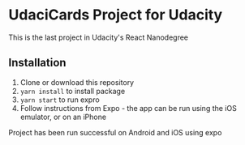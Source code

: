 # UdaciCards Project for Udacity

This is the last project in Udacity's React Nanodegree

## Installation
1. Clone or download this repository
2. `yarn install` to install package
3. `yarn start` to run expro
4. Follow instructions from Expo - the app can be run using the iOS emulator, or on an iPhone

Project has been run successful on Android and iOS using expo
